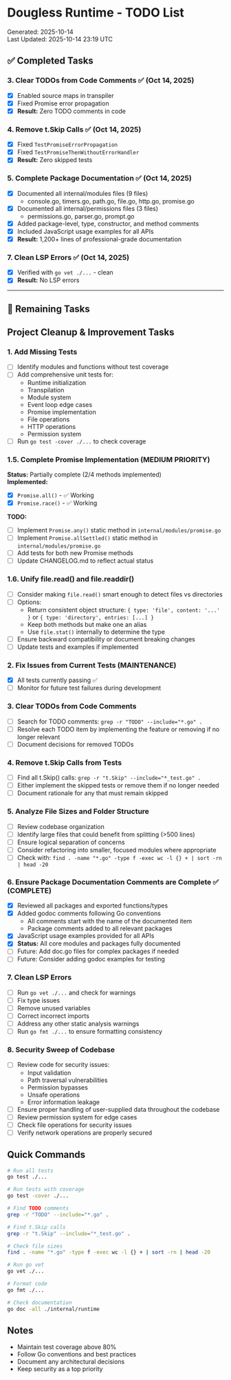 # Dougless Runtime - TODO List

Generated: 2025-10-14  
Last Updated: 2025-10-14 23:19 UTC

## ✅ Completed Tasks

### 3. Clear TODOs from Code Comments ✅ (Oct 14, 2025)
- [x] Enabled source maps in transpiler
- [x] Fixed Promise error propagation
- [x] **Result:** Zero TODO comments in code

### 4. Remove t.Skip Calls ✅ (Oct 14, 2025)
- [x] Fixed `TestPromiseErrorPropagation`
- [x] Fixed `TestPromiseThenWithoutErrorHandler`
- [x] **Result:** Zero skipped tests

### 5. Complete Package Documentation ✅ (Oct 14, 2025)
- [x] Documented all internal/modules files (9 files)
  - console.go, timers.go, path.go, file.go, http.go, promise.go
- [x] Documented all internal/permissions files (3 files)
  - permissions.go, parser.go, prompt.go
- [x] Added package-level, type, constructor, and method comments
- [x] Included JavaScript usage examples for all APIs
- [x] **Result:** 1,200+ lines of professional-grade documentation

### 7. Clean LSP Errors ✅ (Oct 14, 2025)
- [x] Verified with `go vet ./...` - clean
- [x] **Result:** No LSP errors

---

## 🚧 Remaining Tasks

## Project Cleanup & Improvement Tasks

### 1. Add Missing Tests
- [ ] Identify modules and functions without test coverage
- [ ] Add comprehensive unit tests for:
  - Runtime initialization
  - Transpilation
  - Module system
  - Event loop edge cases
  - Promise implementation
  - File operations
  - HTTP operations
  - Permission system
- [ ] Run `go test -cover ./...` to check coverage

### 1.5. Complete Promise Implementation (MEDIUM PRIORITY)
**Status:** Partially complete (2/4 methods implemented)  
**Implemented:**
- [x] `Promise.all()` - ✅ Working
- [x] `Promise.race()` - ✅ Working

**TODO:**
- [ ] Implement `Promise.any()` static method in `internal/modules/promise.go`
- [ ] Implement `Promise.allSettled()` static method in `internal/modules/promise.go`
- [ ] Add tests for both new Promise methods
- [ ] Update CHANGELOG.md to reflect actual status

### 1.6. Unify file.read() and file.readdir()
- [ ] Consider making `file.read()` smart enough to detect files vs directories
- [ ] Options:
  - Return consistent object structure: `{ type: 'file', content: '...' }` or `{ type: 'directory', entries: [...] }`
  - Keep both methods but make one an alias
  - Use `file.stat()` internally to determine the type
- [ ] Ensure backward compatibility or document breaking changes
- [ ] Update tests and examples if implemented

### 2. Fix Issues from Current Tests (MAINTENANCE)
- [x] All tests currently passing ✅
- [ ] Monitor for future test failures during development

### 3. Clear TODOs from Code Comments
- [ ] Search for TODO comments: `grep -r "TODO" --include="*.go" .`
- [ ] Resolve each TODO item by implementing the feature or removing if no longer relevant
- [ ] Document decisions for removed TODOs

### 4. Remove t.Skip Calls from Tests
- [ ] Find all t.Skip() calls: `grep -r "t.Skip" --include="*_test.go" .`
- [ ] Either implement the skipped tests or remove them if no longer needed
- [ ] Document rationale for any that must remain skipped

### 5. Analyze File Sizes and Folder Structure
- [ ] Review codebase organization
- [ ] Identify large files that could benefit from splitting (>500 lines)
- [ ] Ensure logical separation of concerns
- [ ] Consider refactoring into smaller, focused modules where appropriate
- [ ] Check with: `find . -name "*.go" -type f -exec wc -l {} + | sort -rn | head -20`

### 6. Ensure Package Documentation Comments are Complete ✅ (COMPLETE)
- [x] Reviewed all packages and exported functions/types
- [x] Added godoc comments following Go conventions
  - All comments start with the name of the documented item
  - Package comments added to all relevant packages
- [x] JavaScript usage examples provided for all APIs
- [x] **Status:** All core modules and packages fully documented
- [ ] Future: Add doc.go files for complex packages if needed
- [ ] Future: Consider adding godoc examples for testing

### 7. Clean LSP Errors
- [ ] Run `go vet ./...` and check for warnings
- [ ] Fix type issues
- [ ] Remove unused variables
- [ ] Correct incorrect imports
- [ ] Address any other static analysis warnings
- [ ] Run `go fmt ./...` to ensure formatting consistency

### 8. Security Sweep of Codebase
- [ ] Review code for security issues:
  - Input validation
  - Path traversal vulnerabilities
  - Permission bypasses
  - Unsafe operations
  - Error information leakage
- [ ] Ensure proper handling of user-supplied data throughout the codebase
- [ ] Review permission system for edge cases
- [ ] Check file operations for security issues
- [ ] Verify network operations are properly secured

## Quick Commands

```bash
# Run all tests
go test ./...

# Run tests with coverage
go test -cover ./...

# Find TODO comments
grep -r "TODO" --include="*.go" .

# Find t.Skip calls
grep -r "t.Skip" --include="*_test.go" .

# Check file sizes
find . -name "*.go" -type f -exec wc -l {} + | sort -rn | head -20

# Run go vet
go vet ./...

# Format code
go fmt ./...

# Check documentation
go doc -all ./internal/runtime
```

## Notes

- Maintain test coverage above 80%
- Follow Go conventions and best practices
- Document any architectural decisions
- Keep security as a top priority
